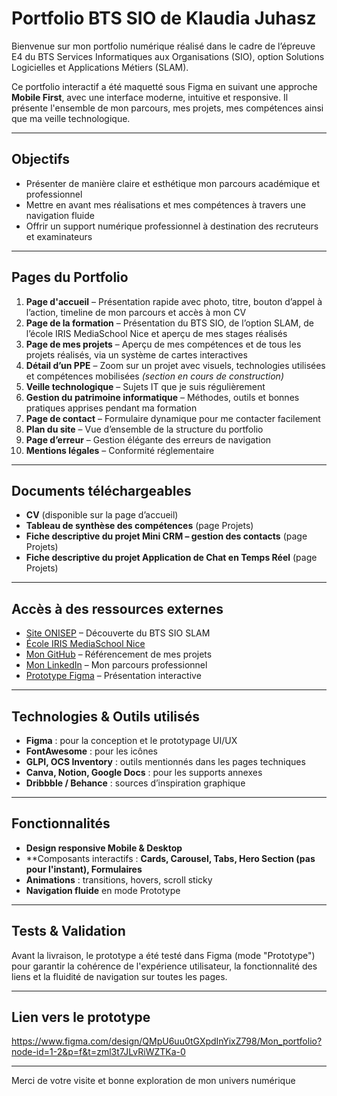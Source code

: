 # Portfolio BTS SIO de Klaudia Juhasz 

Bienvenue sur mon portfolio numérique réalisé dans le cadre de l’épreuve E4 du BTS Services Informatiques aux Organisations (SIO), option Solutions Logicielles et Applications Métiers (SLAM).

Ce portfolio interactif a été maquetté sous Figma en suivant une approche **Mobile First**, avec une interface moderne, intuitive et responsive. Il présente l'ensemble de mon parcours, mes projets, mes compétences ainsi que ma veille technologique.

---

## Objectifs

- Présenter de manière claire et esthétique mon parcours académique et professionnel
- Mettre en avant mes réalisations et mes compétences à travers une navigation fluide
- Offrir un support numérique professionnel à destination des recruteurs et examinateurs

---

## Pages du Portfolio

1. **Page d'accueil** – Présentation rapide avec photo, titre, bouton d’appel à l’action, timeline de mon parcours et accès à mon CV
2. **Page de la formation** – Présentation du BTS SIO, de l’option SLAM, de l’école IRIS MediaSchool Nice et aperçu de mes stages réalisés
3. **Page de mes projets** – Aperçu de mes compétences et de tous les projets réalisés, via un système de cartes interactives
4. **Détail d’un PPE** – Zoom sur un projet avec visuels, technologies utilisées et compétences mobilisées *(section en cours de construction)*
5. **Veille technologique** – Sujets IT que je suis régulièrement
6. **Gestion du patrimoine informatique** – Méthodes, outils et bonnes pratiques apprises pendant ma formation
7. **Page de contact** – Formulaire dynamique pour me contacter facilement
8. **Plan du site** – Vue d’ensemble de la structure du portfolio
9. **Page d’erreur** – Gestion élégante des erreurs de navigation
10. **Mentions légales** – Conformité réglementaire

---

## Documents téléchargeables

- **CV** (disponible sur la page d’accueil)
- **Tableau de synthèse des compétences** (page Projets)
- **Fiche descriptive du projet Mini CRM – gestion des contacts** (page Projets)
- **Fiche descriptive du projet Application de Chat en Temps Réel** (page Projets)

---

## Accès à des ressources externes

- [Site ONISEP](https://www.onisep.fr) – Découverte du BTS SIO SLAM
- [École IRIS MediaSchool Nice](https://ecoleiris.fr/nice/ecole)
- [Mon GitHub](https://github.com/juklau)  – Référencement de mes projets
- [Mon LinkedIn](https://www.linkedin.com/in/klaudia-juhasz-a165002bb/) – Mon parcours professionnel
- [Prototype Figma](https://www.figma.com/design/QMpU6uu0tGXpdInYixZ798/Mon_portfolio?node-id=1-2&p=f&t=4kfGd9vv8Z0PAOW0-0) – Présentation interactive

---

## Technologies & Outils utilisés

- **Figma** : pour la conception et le prototypage UI/UX
- **FontAwesome** : pour les icônes
- **GLPI, OCS Inventory** : outils mentionnés dans les pages techniques
- **Canva, Notion, Google Docs** : pour les supports annexes
- **Dribbble / Behance** : sources d’inspiration graphique

---

## Fonctionnalités

- **Design responsive Mobile & Desktop**
- **Composants interactifs : **Cards, Carousel, Tabs, Hero Section (pas pour l'instant), Formulaires**
- **Animations** : transitions, hovers, scroll sticky
- **Navigation fluide** en mode Prototype

---

##  Tests & Validation

Avant la livraison, le prototype a été testé dans Figma (mode "Prototype") pour garantir la cohérence de l'expérience utilisateur, 
la fonctionnalité des liens et la fluidité de navigation sur toutes les pages. 

---

## Lien vers le prototype

https://www.figma.com/design/QMpU6uu0tGXpdInYixZ798/Mon_portfolio?node-id=1-2&p=f&t=zml3t7JLvRiWZTKa-0


---

Merci de votre visite et bonne exploration de mon univers numérique 
